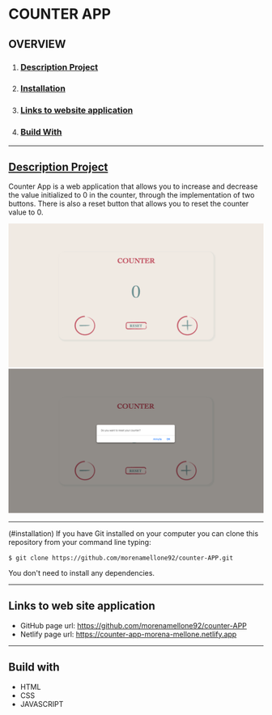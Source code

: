 # COUNTER APP

## OVERVIEW
1. ### [Description Project](#descriptionproject)
2. ### [Installation](#installation)
3. ### [Links to website application](#links)
5. ### [Build With](#buildwith)
***
## [Description Project](#descriptionproject)
Counter App is a web application that allows you to increase and decrease the value initialized to 0 in the counter, through the implementation of two buttons.
There is also a reset button that allows you to reset the counter value to 0.

![Counter](/assets/img/counter.png)
![Counter with pop-up](/assets/img/counter-with-pop-up.png)

***

(#installation)
If you have Git installed on your computer you can clone this repository from your command line typing:
```
$ git clone https://github.com/morenamellone92/counter-APP.git
```
You don't need to install any dependencies.

***

## Links to web site application
- GitHub page url: https://github.com/morenamellone92/counter-APP
- Netlify page url: https://counter-app-morena-mellone.netlify.app

***

## Build with
- HTML
- CSS
- JAVASCRIPT





